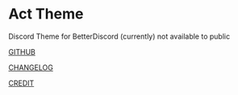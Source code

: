 # Act Theme

Discord Theme for BetterDiscord 
(currently) not available to public

[GITHUB](https://github.com/Actarr/Act/)

[CHANGELOG](https://actarr.github.io/Act/text/changelog.txt)

[CREDIT](https://actarr.github.io/Act/text/credit.txt)
